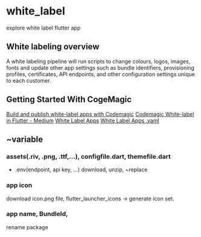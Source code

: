 # white_label
explore white label flutter app

## White labeling overview
A white labeling pipeline will run scripts to change colours, logos, images, fonts and update other app settings such as bundle identifiers, provisioning profiles, certificates, API endpoints, and other configuration settings unique to each customer.

## Getting Started With CogeMagic
[Build and publish white-label apps with Codemagic](https://codemagic.io/white-label-app-ci-cd/)
[Codemagic White-label in Flutter - Medium](https://medium.com/@mehranshoghii/codemagic-white-label-in-flutter-15f5a66f9409)
[White Label Apps](https://docs.codemagic.io/knowledge-white-label/white-label-apps-overview/)
[White Label Apps .yaml](https://docs.codemagic.io/yaml-quick-start/white-label-getting-started/)

## ~variable
### assets(.riv, .png, .ttf,...), configfile.dart, themefile.dart
- .env(endpoint, api key, ...)
download, unzip, ~replace
### app icon
download icon.png file, flutter_launcher_icons -> generate icon set.
### app name, BundleId, 
rename package